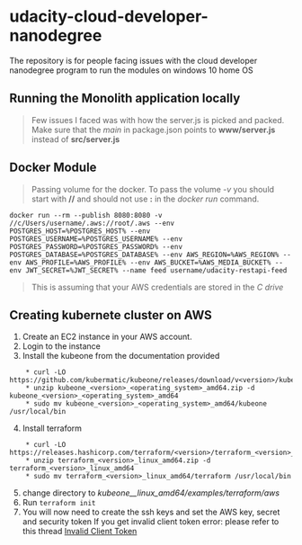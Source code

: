 # udacity-cloud-developer-nanodegree
The repository is for people facing issues with the cloud developer nanodegree program to run the modules on windows 10 home OS

## Running the Monolith application locally
> Few issues I faced was with how the server.js is picked and packed.
Make sure that the *main* in package.json points to **www/server.js** instead of **src/server.js**


## Docker Module
> Passing volume for the docker.
> To pass the volume *-v* you should start with **//** and should not use **:** in the *docker run* command.

 `docker run --rm --publish 8080:8080 -v //c/Users/username/.aws://root/.aws --env POSTGRES_HOST=%POSTGRES_HOST% --env POSTGRES_USERNAME=%POSTGRES_USERNAME% --env POSTGRES_PASSWORD=%POSTGRES_PASSWORD% --env POSTGRES_DATABASE=%POSTGRES_DATABASE% --env AWS_REGION=%AWS_REGION% --env AWS_PROFILE=%AWS_PROFILE% --env AWS_BUCKET=%AWS_MEDIA_BUCKET% --env JWT_SECRET=%JWT_SECRET% --name feed username/udacity-restapi-feed`
 
 > This is assuming that your AWS credentials are stored in the _C drive_
 
 ## Creating kubernete cluster on AWS
 1. Create an EC2 instance in your AWS account.
 2. Login to the instance
 3. Install the kubeone from the documentation provided 
 ```
     * curl -LO https://github.com/kubermatic/kubeone/releases/download/v<version>/kubeone_<version>_<operating_system>_amd64.zip
     * unzip kubeone_<version>_<operating_system>_amd64.zip -d kubeone_<version>_<operating_system>_amd64
     * sudo mv kubeone_<version>_<operating_system>_amd64/kubeone /usr/local/bin
```
4. Install terraform 
```
    * curl -LO https://releases.hashicorp.com/terraform/<version>/terraform_<version>_linux_amd64.zip
    * unzip terraform_<version>_linux_amd64.zip -d terraform_<version>_linux_amd64
    * sudo mv terraform_<version>_linux_amd64/terraform /usr/local/bin
```
5. change directory to *kubeone_<version>_linux_amd64/examples/terraform/aws*
6. Run `terraform init`
7. You will now need to create the ssh keys and set the AWS key, secret and security token
   If you get invalid client token error: please refer to this thread [Invalid Client Token](https://stackoverflow.com/questions/50121871/invalidclienttokenid-error-when-running-terraform-plan-apply)
